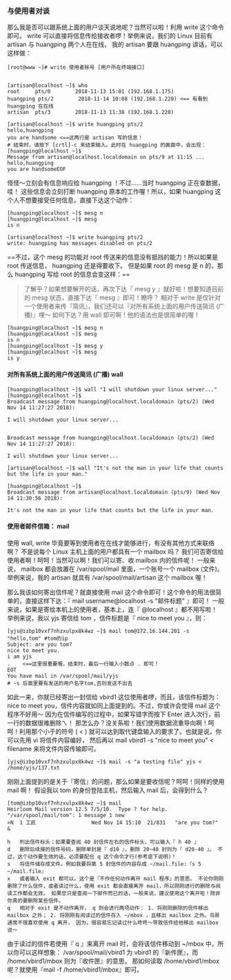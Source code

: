 ### 与使用者对谈
那么我是否可以跟系统上面的用户谈天说地呢？当然可以啦！利用 write 这个命令即可。 write 可以直接将信息传给接收者啰！举例来说，我们的 Linux 目前有 artisan 与 huangping 两个人在在线， 我的 artisan 要跟 huangping 讲话，可以这样做：
```
[root@www ~]# write 使用者账号 [用户所在终端接口]


[artisan@localhost ~]$ who
root     pts/0        2018-11-13 15:01 (192.168.1.175)
huangping pts/2        2018-11-14 10:08 (192.168.1.220) <== 有看到 huangping 在在线
artisan  pts/3        2018-11-13 11:38 (192.168.1.220)  

[artisan@localhost ~]$ write huangping pts/2
hello,huangping
you are handsome <==这两行是 artisan 写的信息！
# 结束时，请按下 [crtl]-c 来结束输入。此时在 huangping 的画面中，会出现：
[huangping@localhost ~]$ 
Message from artisan@localhost.localdomain on pts/9 at 11:15 ...
hello,huangping
you are handsomeEOF
```
怪怪～立刻会有信息响应给 huangping ！不过......当时 huangping 正在查数据，哇！ 这些信息会立刻打断 huangping 原本的工作喔！所以，如果 huangping 这个人不想要接受任何信息，直接下达这个动作：
```
[huangping@localhost ~]$ mesg n
[huangping@localhost ~]$ mesg
is n

[artisan@localhost ~]$ write huangping pts/2
write: huangping has messages disabled on pts/2
```

==不过，这个 mesg 的功能对 root 传送来的信息没有抵挡的能力！所以如果是 root 传送信息， huangping 还是得要收下。 但是如果 root 的 mesg 是 n 的，那么 huangping 写给 root 的信息会变这样：==

> 了解乎？如果想要解开的话，再次下达『 mesg y 』就好啦！想要知道目前的 mesg 状态，直接下达『 mesg 』即可！瞭呼？ 相对于 write 是仅针对一个使用者来传『简讯』，我们还可以『对所有系统上面的用户传送简讯 (广播)』哩～ 如何下达？用 wall 即可啊！他的语法也是很简单的喔！
```
[huangping@localhost ~]$ mesg n
[huangping@localhost ~]$ mesg
is n
[huangping@localhost ~]$ mesg y
[huangping@localhost ~]$ mesg
is y
```

#### 对所有系统上面的用户传送简讯 (广播) wall
```
[huangping@localhost ~]$ wall "I will shutdown your linux server..."
[huangping@localhost ~]$ 
Broadcast message from huangping@localhost.localdomain (pts/2) (Wed Nov 14 11:27:27 2018):

I will shutdown your linux server...


Broadcast message from huangping@localhost.localdomain (pts/2) (Wed Nov 14 11:27:27 2018):

I will shutdown your linux server...

[artisan@localhost ~]$ wall "It's not the man in your life that counts but the life in your man."

[huangping@localhost ~]$ 
Broadcast message from artisan@localhost.localdomain (pts/9) (Wed Nov 14 11:30:56 2018):

It's not the man in your life that counts but the life in your man.
```

#### 使用者邮件信箱： mail
使用 wall, write 毕竟要等到使用者在在线才能够进行，有没有其他方式来联络啊？ 不是说每个 Linux 主机上面的用户都具有一个 mailbox 吗？ 我们可否寄信给使用者啊！呵呵！当然可以啊！我们可以寄、收 mailbox 内的信件呢！ 一般来说， mailbox 都会放置在 /var/spool/mail 里面，一个账号一个 mailbox (文件)。 举例来说，我的 artisan 就具有 /var/spool/mail/artisan 这个 mailbox 喔！

那么我该如何寄出信件呢？就直接使用 mail 这个命令即可！这个命令的用法很简单的，直接这样下达：『 mail username@localhost -s "邮件标题" 』即可！ 一般来说，如果是寄给本机上的使用者，基本上，连『 @localhost 』都不用写啦！ 举例来说，我以 yjs 寄信给 tom ，信件标题是『 nice to meet you 』，则：
```
[yjs@izbp10vxf7nhzxulpx8k4wz ~]$ mail tom@172.16.144.201 -s "hello,tom" #tom的ip 
Subject: are you tom?
nice to meet you.
i am yjs
.    <==这里很重要喔，结束时，最后一行输入小数点 . 即可！
EOT
You have mail in /var/spool/mail/yjs
# -s 后面里要有发送的用户名字tom,否则发送不出去
```
如此一来，你就已经寄出一封信给 vbird1 这位使用者啰，而且，该信件标题为： nice to meet you，信件内容就如同上面提到的。不过，你或许会觉得 mail 这个程序不好用～ 因为在信件编写的过程中，如果写错字而按下 Enter 进入次行，前一行的数据很难删除ㄟ！ 那怎么办？没关系啦！我们使用数据流重导向啊！呵呵！利用那个小于的符号 ( < ) 就可以达到取代键盘输入的要求了。也就是说，你可以先用 vi 将信件内容编好， 然后再以 mail vbird1 -s "nice to meet you" < filename 来将文件内容传输即可。

```
[yjs@izbp10vxf7nhzxulpx8k4wz ~]$ mail -s "a testing file" yjs < /home/yjs/137.txt
```

刚刚上面提到的是关于『寄信』的问题，那么如果是要收信呢？呵呵！同样的使用 mail 啊！ 假设我以 tom 的身份登陆主机，然后输入 mail 后，会得到什么？
```
[tom@izbp10vxf7nhzxulpx8k4wz ~]$ mail
Heirloom Mail version 12.5 7/5/10.  Type ? for help.
"/var/spool/mail/tom": 1 message 1 new
>N  1 工匠                  Wed Nov 14 15:10  21/831   "are you tom?"
& 
```
```
h	列出信件标头；如果要查阅 40 封信件左右的信件标头，可以输入『 h 40 』
d	删除后续接的信件号码，删除单封是『 d10 』，删除 20~40 封则为『 d20-40 』。 不过，这个动作要生效的话，必须要配合 q 这个命令才行(参考底下说明)！
s	将信件储存成文件。例如我要将第 5 封信件的内容存成 ~/mail.file:『s 5 ~/mail.file』
x	或者输入 exit 都可以。这个是『不作任何动作离开 mail 程序』的意思。 不论你刚刚删除了什么信件，或者读过什么，使用 exit 都会直接离开 mail，所以刚刚进行的删除与阅读工作都会无效。 如果您只是查阅一下邮件而已的话，一般来说，建议使用这个离开啦！除非你真的要删除某些信件。
q	相对于 exit 是不动作离开， q 则会进行两项动作： 1. 将刚刚删除的信件移出 mailbox 之外； 2. 将刚刚有阅读过的信件存入 ~/mbox ，且移出 mailbox 之外。鸟哥通常不很喜欢使用 q 离开， 因为，很容易忘记读过什么咚咚～导致信件给他移出 mailbox 说～
```

由于读过的信件若使用『 q 』来离开 mail 时，会将该信件移动到 ~/mbox 中，所以你可以这样想象： /var/spool/mail/vbird1 为 vbird1 的『新件匣』，而 /home/vbird1/mbox 则为『收件匣』的意思。 那如何读取 /home/vbird1/mbox 呢？就使用『mail -f /home/vbird1/mbox』即可。